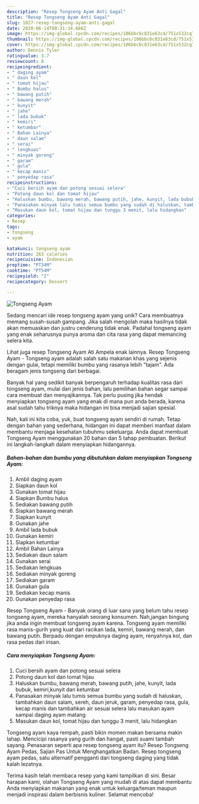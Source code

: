 ```yaml
---
description: "Resep Tongseng Ayam Anti Gagal"
title: "Resep Tongseng Ayam Anti Gagal"
slug: 1027-resep-tongseng-ayam-anti-gagal
date: 2020-06-14T08:31:34.666Z
image: https://img-global.cpcdn.com/recipes/106bbc6c831e63cd/751x532cq70/tongseng-ayam-foto-resep-utama.jpg
thumbnail: https://img-global.cpcdn.com/recipes/106bbc6c831e63cd/751x532cq70/tongseng-ayam-foto-resep-utama.jpg
cover: https://img-global.cpcdn.com/recipes/106bbc6c831e63cd/751x532cq70/tongseng-ayam-foto-resep-utama.jpg
author: Dennis Tyler
ratingvalue: 3.7
reviewcount: 8
recipeingredient:
- " daging ayam"
- " daun kol"
- " tomat hijau"
- " Bumbu halus"
- " bawang putih"
- " bawang merah"
- " kunyit"
- " jahe"
- " lada bubuk"
- " kemiri"
- " ketumbar"
- " Bahan Lainya"
- " daun salam"
- " serai"
- " lengkuas"
- " minyak goreng"
- " garam"
- " gula"
- " kecap manis"
- " penyedap rasa"
recipeinstructions:
- "Cuci bersih ayam dan potong sesuai selera"
- "Potong daun kol dan tomat hijau"
- "Haluskan bumbu, bawang merah, bawang putih, jahe, kunyit, lada bubuk, kemiri,kunyit dan ketumbar"
- "Panasakan minyak lalu tumis semua bumbu yang sudah di haluskan, tambahkan daun salam, sereh, daun jeruk, garam, penyedap rasa, gula, kecap manis dan tambahkan air sesuai selera lalu masukan ayam sampai daging ayam matang"
- "Masukan daun kol, tomat hijau dan tunggu 3 menit, lalu hidangkan"
categories:
- Resep
tags:
- tongseng
- ayam

katakunci: tongseng ayam 
nutrition: 263 calories
recipecuisine: Indonesian
preptime: "PT34M"
cooktime: "PT54M"
recipeyield: "2"
recipecategory: Dessert

---
```



![Tongseng Ayam](https://img-global.cpcdn.com/recipes/106bbc6c831e63cd/751x532cq70/tongseng-ayam-foto-resep-utama.jpg)

Sedang mencari ide resep tongseng ayam yang unik? Cara membuatnya memang susah-susah gampang. Jika salah mengolah maka hasilnya tidak akan memuaskan dan justru cenderung tidak enak. Padahal tongseng ayam yang enak seharusnya punya aroma dan cita rasa yang dapat memancing selera kita.

Lihat juga resep Tongseng Ayam Ati Ampela enak lainnya. Resep Tongseng Ayam - Tongseng ayam adalah salah satu makanan khas yang sejenis dengan gulai, tetapi memiliki bumbu yang rasanya lebih &#34;tajam&#34;. Ada beragam jenis tongseng dari berbagai.

Banyak hal yang sedikit banyak berpengaruh terhadap kualitas rasa dari tongseng ayam, mulai dari jenis bahan, lalu pemilihan bahan segar sampai cara membuat dan menyajikannya. Tak perlu pusing jika hendak menyiapkan tongseng ayam yang enak di mana pun anda berada, karena asal sudah tahu triknya maka hidangan ini bisa menjadi sajian spesial.


Nah, kali ini kita coba, yuk, buat tongseng ayam sendiri di rumah. Tetap dengan bahan yang sederhana, hidangan ini dapat memberi manfaat dalam membantu menjaga kesehatan tubuhmu sekeluarga. Anda dapat membuat Tongseng Ayam menggunakan 20 bahan dan 5 tahap pembuatan. Berikut ini langkah-langkah dalam menyiapkan hidangannya.

<!--inarticleads1-->

##### Bahan-bahan dan bumbu yang dibutuhkan dalam menyiapkan Tongseng Ayam:

1. Ambil  daging ayam
1. Siapkan  daun kol
1. Gunakan  tomat hijau
1. Siapkan  Bumbu halus
1. Sediakan  bawang putih
1. Siapkan  bawang merah
1. Siapkan  kunyit
1. Gunakan  jahe
1. Ambil  lada bubuk
1. Gunakan  kemiri
1. Siapkan  ketumbar
1. Ambil  Bahan Lainya
1. Sediakan  daun salam
1. Gunakan  serai
1. Sediakan  lengkuas
1. Sediakan  minyak goreng
1. Sediakan  garam
1. Gunakan  gula
1. Sediakan  kecap manis
1. Gunakan  penyedap rasa


Resep Tongseng Ayam - Banyak orang di luar sana yang belum tahu resep tongseng ayam, mereka hanyalah seorang konsumen. Nah,jangan bingung jika anda ingin membuat tongseng ayam karena. Tongseng ayam memiliki rasa manis-gurih yang kuat dari racikan lada, kemiri, bawang merah, dan bawang putih. Berpadu dengan empuknya daging ayam, renyahnya kol, dan rasa pedas dari irisan. 

<!--inarticleads2-->

##### Cara menyiapkan Tongseng Ayam:

1. Cuci bersih ayam dan potong sesuai selera
1. Potong daun kol dan tomat hijau
1. Haluskan bumbu, bawang merah, bawang putih, jahe, kunyit, lada bubuk, kemiri,kunyit dan ketumbar
1. Panasakan minyak lalu tumis semua bumbu yang sudah di haluskan, tambahkan daun salam, sereh, daun jeruk, garam, penyedap rasa, gula, kecap manis dan tambahkan air sesuai selera lalu masukan ayam sampai daging ayam matang
1. Masukan daun kol, tomat hijau dan tunggu 3 menit, lalu hidangkan


Tongseng ayam kaya rempah, pasti bikin momen makan bersama makin lahap. Mencicipi rasanya yang gurih dan hangat, pasti suami tambah sayang. Penasaran seperti apa resep tongseng ayam itu? Resep Tongseng Ayam Pedas, Sajian Pas Untuk Menghangatkan Badan. Resep tongseng ayam pedas, satu alternatif pengganti dari tongseng daging yang tidak kalah lezatnya. 

Terima kasih telah membaca resep yang kami tampilkan di sini. Besar harapan kami, olahan Tongseng Ayam yang mudah di atas dapat membantu Anda menyiapkan makanan yang enak untuk keluarga/teman maupun menjadi inspirasi dalam berbisnis kuliner. Selamat mencoba!
